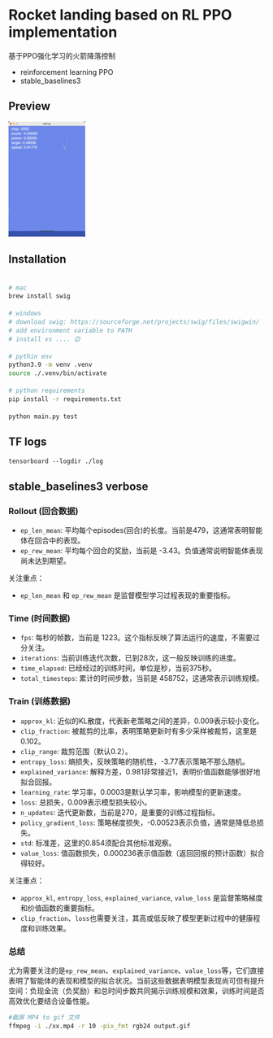 # Rocket landing based on RL PPO implementation
基于PPO强化学习的火箭降落控制

- reinforcement learning PPO
- stable_baselines3


## Preview

<img src="./docs/preview.gif" style="width: 30%;" title="Rocket Landing Preview" />


## Installation


```bash

# mac
brew install swig

# windows
# download swig: https://sourceforge.net/projects/swig/files/swigwin/
# add environment variable to PATH
# install vs .... 😌

# pythin env
python3.9 -m venv .venv
source ./.venv/bin/activate 

# python requirements
pip install -r requirements.txt

python main.py test

```



## TF logs

```
tensorboard --logdir ./log
```

## stable_baselines3 verbose

### Rollout (回合数据)
- `ep_len_mean`: 平均每个episodes(回合)的长度。当前是479，这通常表明智能体在回合中的表现。
- `ep_rew_mean`: 平均每个回合的奖励，当前是 -3.43。负值通常说明智能体表现尚未达到期望。

关注重点：
- `ep_len_mean` 和 `ep_rew_mean` 是监督模型学习过程表现的重要指标。

### Time (时间数据)
- `fps`: 每秒的帧数，当前是 1223。这个指标反映了算法运行的速度，不需要过分关注。
- `iterations`: 当前训练迭代次数，已到28次，这一般反映训练的进度。
- `time_elapsed`: 已经经过的训练时间，单位是秒，当前375秒。
- `total_timesteps`: 累计的时间步数，当前是 458752，这通常表示训练规模。

### Train (训练数据)
- `approx_kl`: 近似的KL散度，代表新老策略之间的差异，0.009表示较小变化。
- `clip_fraction`: 被裁剪的比率，表明策略更新时有多少采样被裁剪，这里是0.102。
- `clip_range`: 裁剪范围（默认0.2）。
- `entropy_loss`: 熵损失，反映策略的随机性，-3.77表示策略不那么随机。
- `explained_variance`: 解释方差，0.981非常接近1，表明价值函数能够很好地拟合回报。
- `learning_rate`: 学习率，0.0003是默认学习率，影响模型的更新速度。
- `loss`: 总损失，0.009表示模型损失较小。
- `n_updates`: 迭代更新数，当前是270，是重要的训练过程指标。
- `policy_gradient_loss`: 策略梯度损失，-0.00523表示负值，通常是降低总损失。
- `std`: 标准差，这里的0.854须配合其他标准观察。
- `value_loss`: 值函数损失，0.000236表示值函数（返回回报的预计函数）拟合得较好。

关注重点：
- `approx_kl`, `entropy_loss`, `explained_variance`, `value_loss` 是监督策略梯度和价值函数的重要指标。
- `clip_fraction`、`loss`也需要关注，其高或低反映了模型更新过程中的健康程度和训练效果。

### 总结
尤为需要关注的是`ep_rew_mean`、`explained_variance`、`value_loss`等，它们直接表明了智能体的表现和模型的拟合状况。当前这些数据表明模型表现尚可但有提升空间：负现金流（负奖励）和总时间步数共同揭示训练规模和效果，训练时间是否高效优化要结合设备性能。




```bash
#截屏 MP4 to gif 文件
ffmpeg -i ./xx.mp4 -r 10 -pix_fmt rgb24 output.gif
```

